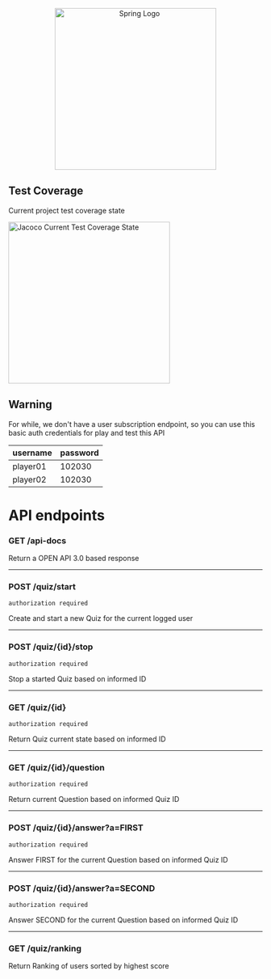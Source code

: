 <p align="center">
  <img src="https://spring.io/images/spring-logo-9146a4d3298760c2e7e49595184e1975.svg" width="320" alt="Spring Logo" />
</p>

## Test Coverage

Current project test coverage state

<img src="https://user-images.githubusercontent.com/15523493/206949822-c98a10fd-774b-4732-ad20-c6d278ea560c.png" width="320" alt="Jacoco Current Test Coverage State" />

## Warning

For while, we don't have a user subscription endpoint, so you can use this basic auth credentials for play and test this API

|     username  |    password     |
| -------------- | -------------- |
|     player01   |    102030      |
|     player02   |    102030      |

# API endpoints

### GET /api-docs 
Return a OPEN API 3.0 based response

___

### POST /quiz/start
`authorization required`

Create and start a new Quiz for the current logged user

___

### POST /quiz/{id}/stop
`authorization required`

Stop a started Quiz based on informed ID

___

### GET /quiz/{id}
`authorization required`

Return Quiz current state based on informed ID

___

### GET /quiz/{id}/question
`authorization required`

Return current Question based on informed Quiz ID

___

### POST /quiz/{id}/answer?a=FIRST
`authorization required`

Answer FIRST for the current Question based on informed Quiz ID

___

### POST /quiz/{id}/answer?a=SECOND
`authorization required`

Answer SECOND for the current Question based on informed Quiz ID

___

### GET /quiz/ranking
Return Ranking of users sorted by highest score

